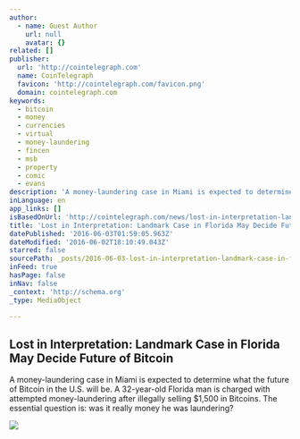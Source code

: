 ```yaml
---
author:
  - name: Guest Author
    url: null
    avatar: {}
related: []
publisher:
  url: 'http://cointelegraph.com'
  name: CoinTelegraph
  favicon: 'http://cointelegraph.com/favicon.png'
  domain: cointelegraph.com
keywords:
  - bitcoin
  - money
  - currencies
  - virtual
  - money-laundering
  - fincen
  - msb
  - property
  - comic
  - evans
description: 'A money-laundering case in Miami is expected to determine what the future of Bitcoin in the U.S. will be. A 32-year-old Florida man is charged with attempted money-laundering after illegally selling $1,500 in Bitcoins. The essential question is: was it really money he was laundering?'
inLanguage: en
app_links: []
isBasedOnUrl: 'http://cointelegraph.com/news/lost-in-interpretation-landmark-case-in-florida-may-decide-future-of-bitcoin'
title: 'Lost in Interpretation: Landmark Case in Florida May Decide Future of Bitcoin'
datePublished: '2016-06-03T01:59:05.963Z'
dateModified: '2016-06-02T18:10:49.043Z'
starred: false
sourcePath: _posts/2016-06-03-lost-in-interpretation-landmark-case-in-florida-may-decide.md
inFeed: true
hasPage: false
inNav: false
_context: 'http://schema.org'
_type: MediaObject

---
```

<article style=""><h1>Lost in Interpretation: Landmark Case in Florida May Decide Future of Bitcoin</h1><p>A money-laundering case in Miami is expected to determine what the future of Bitcoin in the U.S. will be. A 32-year-old Florida man is charged with attempted money-laundering after illegally selling $1,500 in Bitcoins. The essential question is: was it really money he was laundering?</p><img src="http://cointelegraph.com/images/725_aHR0cDovL2NvaW50ZWxlZ3JhcGguY29tL3N0b3JhZ2UvdXBsb2Fkcy92aWV3L2RiZDViMWI2NDgwNGE5NDA4ZjMyODMwZTQ1ZDhjZDA4LnBuZw==.jpg" /></article>